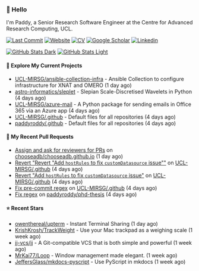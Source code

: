### 👋 Hello

I'm Paddy, a Senior Research Software Engineer at the Centre for Advanced
Research Computing, UCL.

[![Last Commit](https://img.shields.io/github/last-commit/paddyroddy/paddyroddy/main?label=updated)](https://github.com/paddyroddy)
[![Website](https://img.shields.io/badge/GitHub%20Pages-222?logo=githubpages&logoColor=fff&style=for-the-badge&style=flat)](https://paddyroddy.github.io)
[![CV](https://img.shields.io/badge/CV-PDF-pink.svg)](https://paddyroddy.github.io/cv)
[![Google Scholar](https://img.shields.io/badge/Google%20Scholar-4285F4?logo=googlescholar&logoColor=fff&style=for-the-badge&style=flat)](https://scholar.google.com/citations?user=OFigHUwAAAAJ)
[![Linkedin](https://img.shields.io/badge/LinkedIn-0A66C2?logo=linkedin&logoColor=fff&style=for-the-badge&style=flat)](https://www.linkedin.com/in/patrickjamesroddy)

[![GitHub Stats Dark](https://github-readme-stats-paddyroddy.vercel.app/api?username=paddyroddy&disable_animations=true&hide_border=true&hide_title=true&include_all_commits=true&rank_icon=github&show=prs_merged,reviews&show_icons=true&theme=tokyonight)](https://github.com/paddyroddy/paddyroddy#gh-dark-mode-only)
[![GitHub Stats Light](https://github-readme-stats-paddyroddy.vercel.app/api?username=paddyroddy&disable_animations=true&hide_border=true&hide_title=true&include_all_commits=true&rank_icon=github&show=prs_merged,reviews&show_icons=true&theme=default)](https://github.com/paddyroddy/paddyroddy#gh-light-mode-only)

#### 👷 Explore My Current Projects

- [UCL-MIRSG/ansible-collection-infra](https://github.com/UCL-MIRSG/ansible-collection-infra) - Ansible Collection to configure infrastructure for XNAT and OMERO
  (1 day ago)
- [astro-informatics/sleplet](https://github.com/astro-informatics/sleplet) - Slepian Scale-Discretised Wavelets in Python
  (4 days ago)
- [UCL-MIRSG/azure-mail](https://github.com/UCL-MIRSG/azure-mail) - A Python package for sending emails in Office 365 via an Azure app
  (4 days ago)
- [UCL-MIRSG/.github](https://github.com/UCL-MIRSG/.github) - Default files for all repositories
  (4 days ago)
- [paddyroddy/.github](https://github.com/paddyroddy/.github) - Default files for all repositories
  (4 days ago)

#### 🔨 My Recent Pull Requests

- [Assign and ask for reviewers for PRs](https://github.com/chooseadb/chooseadb.github.io/pull/76) on [chooseadb/chooseadb.github.io](https://github.com/chooseadb/chooseadb.github.io)
  (1 day ago)
- [Revert &#34;Revert &#34;Add `hostRules` to fix `customDatasource` issue&#34;&#34;](https://github.com/UCL-MIRSG/.github/pull/195) on [UCL-MIRSG/.github](https://github.com/UCL-MIRSG/.github)
  (4 days ago)
- [Revert &#34;Add `hostRules` to fix `customDatasource` issue&#34;](https://github.com/UCL-MIRSG/.github/pull/194) on [UCL-MIRSG/.github](https://github.com/UCL-MIRSG/.github)
  (4 days ago)
- [Fix pre-commit regex](https://github.com/UCL-MIRSG/.github/pull/193) on [UCL-MIRSG/.github](https://github.com/UCL-MIRSG/.github)
  (4 days ago)
- [Fix regex](https://github.com/paddyroddy/phd-thesis/pull/66) on [paddyroddy/phd-thesis](https://github.com/paddyroddy/phd-thesis)
  (4 days ago)

#### ⭐ Recent Stars

- [owenthereal/upterm](https://github.com/owenthereal/upterm) - Instant Terminal Sharing
  (1 day ago)
- [KrishKrosh/TrackWeight](https://github.com/KrishKrosh/TrackWeight) - Use your Mac trackpad as a weighing scale
  (1 week ago)
- [jj-vcs/jj](https://github.com/jj-vcs/jj) - A Git-compatible VCS that is both simple and powerful
  (1 week ago)
- [MrKai77/Loop](https://github.com/MrKai77/Loop) - Window management made elegant.
  (1 week ago)
- [JeffersGlass/mkdocs-pyscript](https://github.com/JeffersGlass/mkdocs-pyscript) - Use PyScript in mkdocs
  (1 week ago)

